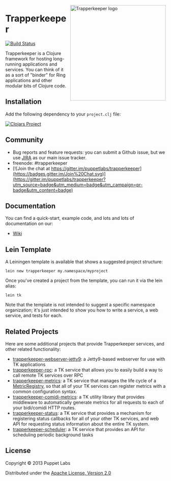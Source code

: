<img src="http://images4.fanpop.com/image/photos/21500000/4x12-Trapper-Keeper-south-park-21568387-720-540.jpg"
 alt="Trapperkeeper logo" title="hold it" align="right" height="300px" />

# Trapperkeeper

[![Build Status](https://travis-ci.org/puppetlabs/trapperkeeper.png?branch=master)](https://travis-ci.org/puppetlabs/trapperkeeper)

Trapperkeeper is a Clojure framework for hosting long-running applications and services.
You can think of it as a sort of "binder" for Ring applications and other modular bits of Clojure code.

## Installation

Add the following dependency to your `project.clj` file:

[![Clojars Project](http://clojars.org/puppetlabs/trapperkeeper/latest-version.svg)](http://clojars.org/puppetlabs/trapperkeeper)

## Community

* Bug reports and feature requests: you can submit a Github issue, but we use [JIRA](https://tickets.puppetlabs.com/browse/TK) as our main issue tracker.
* freenode: #trapperkeeper
* [![Join the chat at https://gitter.im/puppetlabs/trapperkeeper](https://badges.gitter.im/Join%20Chat.svg)](https://gitter.im/puppetlabs/trapperkeeper?utm_source=badge&utm_medium=badge&utm_campaign=pr-badge&utm_content=badge)



## Documentation

You can find a quick-start, example code, and lots and lots of documentation on our:

* [Wiki](https://github.com/puppetlabs/trapperkeeper/wiki)

## Lein Template

A Leiningen template is available that shows a suggested project structure:

    lein new trapperkeeper my.namespace/myproject
    
Once you've created a project from the template, you can run it via the lein alias:

    lein tk

Note that the template is not intended to suggest a specific namespace organization;
it's just intended to show you how to write a service, a web service, and tests
for each.

## Related Projects

Here are some additional projects that provide Trapperkeeper services, and
other related functionality:

* [trapperkeeper-webserver-jetty9](https://github.com/puppetlabs/trapperkeeper-webserver-jetty9): a Jetty9-based webserver for use with TK applications
* [trapperkeeper-rpc](https://github.com/puppetlabs/trapperkeeper-rpc): a TK service that allows you to easily build a way to call remote TK services over RPC
* [trapperkeeper-metrics](https://github.com/puppetlabs/trapperkeeper-metrics): a TK service that manages the life cycle of a [MetricRegistry](https://github.com/dropwizard/metrics), so that all of your TK services can register metrics with a common configuration syntax.
* [trapperkeeper-comidi-metrics](https://github.com/puppetlabs/trapperkeeper-comidi-metrics): a TK utility library that provides middleware to automatically generate metrics for all requests to each of your bidi/comidi HTTP routes.
* [trapperkeeper-status](https://github.com/puppetlabs/trapperkeeper-status): a TK service that provides a mechanism for registering status callbacks for all of your other TK services, and web API for requesting status information about the entire TK system.
* [trapperkeeper-scheduler](https://github.com/puppetlabs/trapperkeeper-scheduler): a TK service that provides an API for scheduling periodic background tasks

## License

Copyright © 2013 Puppet Labs

Distributed under the [Apache License, Version 2.0](http://www.apache.org/licenses/LICENSE-2.0.html)
